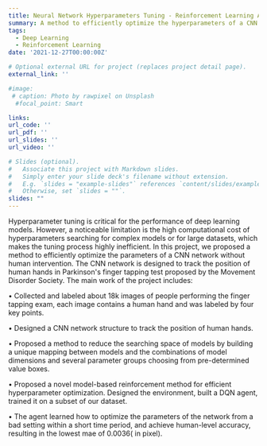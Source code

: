 ```yaml
---
title: Neural Network Hyperparameters Tuning - Reinforcement Learning Approach
summary: A method to efficiently optimize the hyperparameters of a CNN network without human intervention.
tags:
  - Deep Learning
  - Reinforcement Learning
date: '2021-12-27T00:00:00Z'

# Optional external URL for project (replaces project detail page).
external_link: ''

#image:
 # caption: Photo by rawpixel on Unsplash
  #focal_point: Smart

links:
url_code: ''
url_pdf: ''
url_slides: ''
url_video: ''

# Slides (optional).
#   Associate this project with Markdown slides.
#   Simply enter your slide deck's filename without extension.
#   E.g. `slides = "example-slides"` references `content/slides/example-slides.md`.
#   Otherwise, set `slides = ""`.
slides: ""
---
```


Hyperparameter tuning is critical for the performance of deep learning models. However, a noticeable limitation is the high computational cost of hyperparameters searching for complex models or for large datasets, which makes the tuning process highly inefficient. In this project, we proposed a method to efficiently optimize the parameters of a CNN network without human intervention. The CNN network is designed to track the position of human hands in Parkinson's finger tapping test proposed by the Movement Disorder Society. The main work of the project includes:

• Collected and labeled about 18k images of people performing the finger tapping exam, each image contains a human hand and was labeled by four key points.

• Designed a CNN network structure to track the position of human hands.

• Proposed a method to reduce the searching space of models by building a unique mapping between models and the combinations of model dimensions and several parameter groups choosing from pre-determined value boxes.

• Proposed a novel model-based reinforcement method for efficient hyperparameter optimization. Designed the environment, built a DQN agent, trained it on a subset of our dataset.

• The agent learned how to optimize the parameters of the network from a bad setting within a short time period, and achieve human-level accuracy, resulting in the lowest mae of 0.0036( in pixel).
